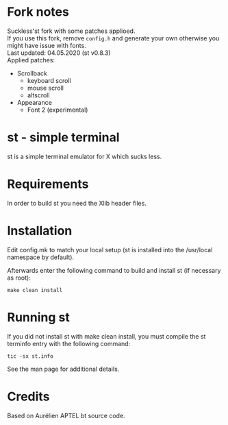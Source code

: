 # Fork notes
Suckless'st fork with some patches applioed.   
If you use this fork, remove `config.h` and generate your own otherwise you might have issue with fonts.  
Last updated: 04.05.2020 (st v0.8.3)  
Applied patches:  
- Scrollback
	- keyboard scroll
	- mouse scroll
	- altscroll   
- Appearance
	- Font 2 (experimental)

# st - simple terminal
st is a simple terminal emulator for X which sucks less.


# Requirements
In order to build st you need the Xlib header files.


# Installation
Edit config.mk to match your local setup (st is installed into
the /usr/local namespace by default).

Afterwards enter the following command to build and install st (if
necessary as root):

    make clean install


# Running st
If you did not install st with make clean install, you must compile
the st terminfo entry with the following command:

    tic -sx st.info

See the man page for additional details.

# Credits
Based on Aurélien APTEL <aurelien dot aptel at gmail dot com> bt source code.


